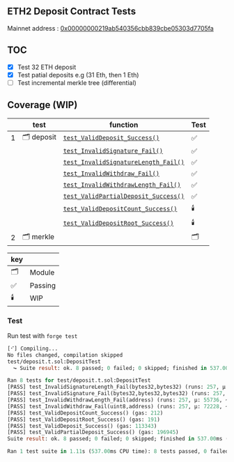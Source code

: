 ## ETH2 Deposit Contract Tests

Mainnet address : [0x00000000219ab540356cbb839cbe05303d7705fa](https://etherscan.io/address/0x00000000219ab540356cbb839cbe05303d7705fa#code)

## TOC

- [x] Test 32 ETH deposit
- [x] Test patial deposits e.g (31 Eth, then 1 Eth)
- [ ] Test incremental merkle tree (differential)
<!-- > [Differential ffi testing](https://book.getfoundry.sh/forge/differential-ffi-testing?highlight=ffi#primer-the-ffi-cheatcode) -->

## Coverage (WIP)

|     | test       | function                                                                                                                                            | Test |
| --- | ---------- | --------------------------------------------------------------------------------------------------------------------------------------------------- | ---- |
| 1   | 🗂️ deposit | [`test_ValidDeposit_Success()`](https://github.com/mmsaki/deposit/blob/cc75a9a4a188ff3b12608fe33afa4b05efc82c57/test/deposit.t.sol#L17)             | ✅   |
|     |            | [`test_InvalidSignature_Fail()`](https://github.com/mmsaki/deposit/blob/1e3576357af99e3cbae18b376ef79057d6b1cf5b/test/deposit.t.sol#L27-L41)        | ✅   |
|     |            | [`test_InvalidSignatureLength_Fail()`](https://github.com/mmsaki/deposit/blob/9739e0ce8c9c2a55bdfa758e41264d86011ae7cc/test/deposit.t.sol#L42-L56)  | ✅   |
|     |            | [`test_InvalidWithdraw_Fail()`](https://github.com/mmsaki/deposit/blob/9739e0ce8c9c2a55bdfa758e41264d86011ae7cc/test/deposit.t.sol#L57-L71)         | ✅   |
|     |            | [`test_InvalidWithdrawLength_Fail()`](https://github.com/mmsaki/deposit/blob/9739e0ce8c9c2a55bdfa758e41264d86011ae7cc/test/deposit.t.sol#L72-86)    | ✅   |
|     |            | [`test_ValidPartialDeposit_Success()`](https://github.com/mmsaki/deposit/blob/9739e0ce8c9c2a55bdfa758e41264d86011ae7cc/test/deposit.t.sol#L86-L113) | ✅   |
|     |            | [`test_ValidDepositCount_Success()`](https://github.com/mmsaki/deposit/blob/cc75a9a4a188ff3b12608fe33afa4b05efc82c57/test/deposit.t.sol#L84)        | 🕯️   |
|     |            | [`test_ValidDepositRoot_Success()`](https://github.com/mmsaki/deposit/blob/cc75a9a4a188ff3b12608fe33afa4b05efc82c57/test/deposit.t.sol#L94)         | 🕯️   |
| 2   | 🗂️ merkle  |                                                                                                                                                     | 🗂️   |

| key |         |
| --- | ------- |
| 🗂️  | Module  |
| ✅  | Passing |
| 🕯️  | WIP     |

### Test

Run test with `forge test`

```ml
[⠊] Compiling...
No files changed, compilation skipped
test/deposit.t.sol:DepositTest
  ↪ Suite result: ok. 8 passed; 0 failed; 0 skipped; finished in 537.00ms (1.76s CPU time)

Ran 8 tests for test/deposit.t.sol:DepositTest
[PASS] test_InvalidSignatureLength_Fail(bytes32,bytes32) (runs: 257, μ: 55770, ~: 55770)
[PASS] test_InvalidSignature_Fail(bytes32,bytes32,bytes32) (runs: 257, μ: 72277, ~: 72277)
[PASS] test_InvalidWithdrawLength_Fail(address) (runs: 257, μ: 55736, ~: 55736)
[PASS] test_InvalidWithdraw_Fail(uint8,address) (runs: 257, μ: 72228, ~: 72228)
[PASS] test_ValidDepositCount_Success() (gas: 212)
[PASS] test_ValidDepositRoot_Success() (gas: 191)
[PASS] test_ValidDeposit_Success() (gas: 113343)
[PASS] test_ValidPartialDeposit_Success() (gas: 196945)
Suite result: ok. 8 passed; 0 failed; 0 skipped; finished in 537.00ms (1.76s CPU time)

Ran 1 test suite in 1.11s (537.00ms CPU time): 8 tests passed, 0 failed, 0 skipped (8 total tests)
```
